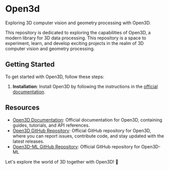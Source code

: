 # Open3d
Exploring 3D computer vision and geometry processing with Open3D.

This repository is dedicated to exploring the capabilities of Open3D, a modern library for 3D data processing. This repository is a space to experiment, learn, and develop exciting projects in the realm of 3D computer vision and geometry processing.

## Getting Started

To get started with Open3D, follow these steps:

1. **Installation**: Install Open3D by following the instructions in the [official documentation](https://www.open3d.org/docs/getting_started.html).


## Resources

- [Open3D Documentation](https://www.open3d.org/docs/index.html): Official documentation for Open3D, containing guides, tutorials, and API references.
- [Open3D GitHub Repository](https://github.com/intel-isl/Open3D): Official GitHub repository for Open3D, where you can report issues, contribute code, and stay updated with the latest releases.
- [Open3D-ML GitHub Repository](https://github.com/isl-org/Open3D-ML): Official GitHub repository for Open3D-ML

Let's explore the world of 3D together with Open3D! 🌟
